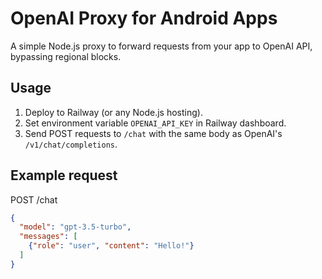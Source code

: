 # OpenAI Proxy for Android Apps

A simple Node.js proxy to forward requests from your app to OpenAI API, bypassing regional blocks.

## Usage

1. Deploy to Railway (or any Node.js hosting).
2. Set environment variable `OPENAI_API_KEY` in Railway dashboard.
3. Send POST requests to `/chat` with the same body as OpenAI's `/v1/chat/completions`.

## Example request

POST /chat
```json
{
  "model": "gpt-3.5-turbo",
  "messages": [
    {"role": "user", "content": "Hello!"}
  ]
}
```
```